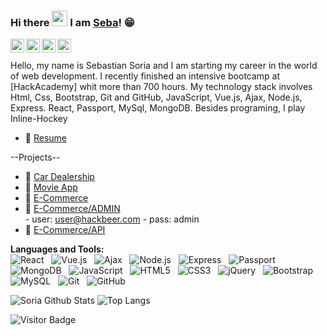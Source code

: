 ### Hi there <img src="https://media.giphy.com/media/hvRJCLFzcasrR4ia7z/giphy.gif" width="25px"> I am [Seba](https://github.com/soriagorgoroso)! 😁


<a href="https://www.instagram.com/">
  <img align="left" alt="Sebastian's Instagram" width="22px" src="https://raw.githubusercontent.com/hussainweb/hussainweb/main/icons/instagram.png" />
</a>
<a href="Zombie48#1820">
  <img align="left" alt="Sebastian's Discord" width="22px" src="https://raw.githubusercontent.com/peterthehan/peterthehan/master/assets/discord.svg" />
</a>
<a href="https://twitter.com/SebaHCK">
  <img align="left" alt="Sebastian Soria | Twitter" width="22px" src="https://raw.githubusercontent.com/peterthehan/peterthehan/master/assets/twitter.svg" />
</a>
<a href="https://www.linkedin.com/in/soriagorgoroso/">
  <img align="left" alt="Sebastian's LinkedIN" width="22px" src="https://raw.githubusercontent.com/peterthehan/peterthehan/master/assets/linkedin.svg" />
</a>

<br />

<br>
Hello, my name is Sebastian Soria and I am starting my career in the world of web development. I recently finished an intensive bootcamp at [HackAcademy] whit more than 700 hours. My technology stack involves Html, Css, Bootstrap, Git and GitHub, JavaScript, Vue.js, Ajax, Node.js, Express. React, Passport, MySql, MongoDB.
Besides programing, I play Inline-Hockey 


- 📝 [Resume](bit.ly/3LC8Wqw)

--Projects--

- 📝 [Car Dealership](bit.ly/3LH9bAy)
- 📝 [Movie App](bit.ly/3LEXfj0)
- 📝 [E-Commerce](bit.ly/3KcrXzv)
- 📝 [E-Commerce/ADMIN](bit.ly/3u9zb1u) <br>
        - user:  user@hackbeer.com 
        - pass: admin
- 📝 [E-Commerce/API](bit.ly/37iaMhy)



**Languages and Tools:** <br>
![React](https://img.shields.io/badge/-React-black?logo=React&style=social)&nbsp;&nbsp;
![Vue.js](https://img.shields.io/badge/-Vue.js-black?logo=Vue.js&style=social)&nbsp;&nbsp;
![Ajax](https://img.shields.io/badge/-AJAX-black?logo=AJAX&style=social)&nbsp;&nbsp;
![Node.js](https://img.shields.io/badge/-Node.js-black?logo=node.js&style=social)&nbsp;&nbsp;
![Express](https://img.shields.io/badge/-Express-black?logo=Express&style=social)&nbsp;&nbsp;
![Passport](https://img.shields.io/badge/-Passport-black?logo=Passport&style=social)&nbsp;&nbsp;
![MongoDB](https://img.shields.io/badge/-MongoDB-black?logo=MongoDB&style=social)&nbsp;&nbsp;
![JavaScript](https://img.shields.io/badge/-JavaScript-black?logo=javascript&style=social)&nbsp;&nbsp;
![HTML5](https://img.shields.io/badge/-HTML5-black?logo=html5&style=social)&nbsp;&nbsp;
![CSS3](https://img.shields.io/badge/-CSS3-black?logo=css3&style=social)&nbsp;&nbsp;
![jQuery](https://img.shields.io/badge/-jQuery-black?logo=jquery&style=social)&nbsp;&nbsp;
![Bootstrap](https://img.shields.io/badge/-Bootstrap-black?logo=bootstrap&style=social)&nbsp;&nbsp;
![MySQL](https://img.shields.io/badge/-MySQL-black?logo=mysql&style=social)&nbsp;&nbsp;
![Git](https://img.shields.io/badge/-Git-black?logo=git&style=social)&nbsp;&nbsp;
![GitHub](https://img.shields.io/badge/-GitHub-black?logo=github&style=social)&nbsp;&nbsp;

![Soria Github Stats](https://github-readme-stats.vercel.app/api?username=soriagorgoroso&count_private=true&show_icons=true&include_all_commits=true&theme=swift)
![Top Langs](https://github-readme-stats.vercel.app/api/top-langs/?username=soriagorgoroso&hide=TeX&layout=compact&theme=swift)

![Visitor Badge](https://visitor-badge.laobi.icu/badge?page_id=soriagorgoroso.soriagorgoroso)
